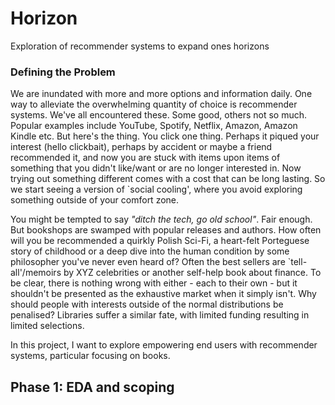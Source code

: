 # Horizon
Exploration of recommender systems to expand ones horizons


### Defining the Problem
We are inundated with more and more options and information daily. One way to alleviate the overwhelming quantity of choice is recommender systems. We've all encountered these. Some good, others not so much. Popular examples include YouTube, Spotify, Netflix, Amazon, Amazon Kindle etc. But here's the thing. You click one thing. Perhaps it piqued your interest (hello clickbait), perhaps by accident or maybe a friend recommended it, and now you are stuck with items upon items of something that you didn't like/want or are no longer interested in.  Now trying out something different comes with a cost that can be long lasting. So we start seeing a version of `social cooling', where you avoid exploring something outside of your comfort zone. 

You might be tempted to say _"ditch the tech, go old school"_. Fair enough. But bookshops are swamped with popular releases and authors. How often will you be recommended a quirkly Polish Sci-Fi, a heart-felt Porteguese story of childhood or a deep dive into the human condition by some philosopher you've never even heard of? Often the best sellers are `tell-all'/memoirs by XYZ celebrities or another self-help book about finance. To be clear, there is nothing wrong with either - each to their own - but it shouldn't be presented as the exhaustive market when it simply isn't. Why should people with interests outside of the normal distributions be penalised? Libraries suffer a similar fate, with limited funding resulting in limited selections. 

In this project, I want to explore empowering end users with recommender systems, particular focusing on books. 

## Phase 1: EDA and scoping

